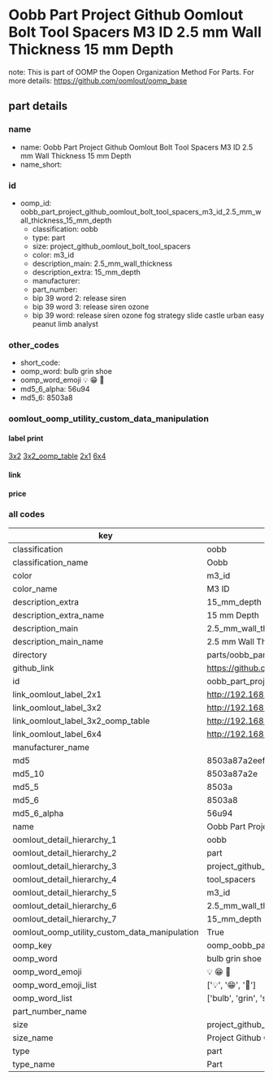 # Oobb Part Project Github Oomlout Bolt Tool Spacers M3 ID 2.5 mm Wall Thickness 15 mm Depth  

note: This is part of OOMP the Oopen Organization Method For Parts. For more details: https://github.com/oomlout/oomp_base

##  part details
  







### name
* name: Oobb Part Project Github Oomlout Bolt Tool Spacers M3 ID 2.5 mm Wall Thickness 15 mm Depth
* name_short: 
### id
* oomp_id: oobb_part_project_github_oomlout_bolt_tool_spacers_m3_id_2.5_mm_wall_thickness_15_mm_depth
  * classification: oobb
  * type: part
  * size: project_github_oomlout_bolt_tool_spacers
  * color: m3_id
  * description_main: 2.5_mm_wall_thickness
  * description_extra: 15_mm_depth
  * manufacturer: 
  * part_number: 
  * bip 39 word 2: release siren
  * bip 39 word 3: release siren ozone
  * bip 39 word: release siren ozone fog strategy slide castle urban easy peanut limb analyst

### other_codes
* short_code: 
* oomp_word: bulb grin shoe
* oomp_word_emoji :bulb: :grin: :shoe:
* md5_6_alpha: 56u94
* md5_6: 8503a8






### oomlout_oomp_utility_custom_data_manipulation
#### label print
[3x2](http://192.168.1.245:1112/?label=oomp%2056u94)
[3x2_oomp_table](http://192.168.1.108:1112/?label=oomp%2056u94)
[2x1](http://192.168.1.242:1112/?label=oomp%2056u94)
[6x4](http://192.168.1.55:1112/?label=oomp%2056u94)    

#### link

                              

#### price







### all codes 
| key | value |  
| --- | --- |  
| classification | oobb |  
| classification_name | Oobb |  
| color | m3_id |  
| color_name | M3 ID |  
| description_extra | 15_mm_depth |  
| description_extra_name | 15 mm Depth |  
| description_main | 2.5_mm_wall_thickness |  
| description_main_name | 2.5 mm Wall Thickness |  
| directory | parts/oobb_part_project_github_oomlout_bolt_tool_spacers_m3_id_2.5_mm_wall_thickness_15_mm_depth |  
| github_link | https://github.com/oomlout/oomlout_oomp_part_src/tree/main/parts/oobb_part_project_github_oomlout_bolt_tool_spacers_m3_id_2.5_mm_wall_thickness_15_mm_depth |  
| id | oobb_part_project_github_oomlout_bolt_tool_spacers_m3_id_2.5_mm_wall_thickness_15_mm_depth |  
| link_oomlout_label_2x1 | http://192.168.1.242:1112/?label=oomp%2056u94 |  
| link_oomlout_label_3x2 | http://192.168.1.245:1112/?label=oomp%2056u94 |  
| link_oomlout_label_3x2_oomp_table | http://192.168.1.108:1112/?label=oomp%2056u94 |  
| link_oomlout_label_6x4 | http://192.168.1.55:1112/?label=oomp%2056u94 |  
| manufacturer_name |  |  
| md5 | 8503a87a2eef44732e6b65a53d325da9 |  
| md5_10 | 8503a87a2e |  
| md5_5 | 8503a |  
| md5_6 | 8503a8 |  
| md5_6_alpha | 56u94 |  
| name | Oobb Part Project Github Oomlout Bolt Tool Spacers M3 ID 2.5 mm Wall Thickness 15 mm Depth |  
| oomlout_detail_hierarchy_1 | oobb |  
| oomlout_detail_hierarchy_2 | part |  
| oomlout_detail_hierarchy_3 | project_github_bolt |  
| oomlout_detail_hierarchy_4 | tool_spacers |  
| oomlout_detail_hierarchy_5 | m3_id |  
| oomlout_detail_hierarchy_6 | 2.5_mm_wall_thickness |  
| oomlout_detail_hierarchy_7 | 15_mm_depth |  
| oomlout_oomp_utility_custom_data_manipulation | True |  
| oomp_key | oomp_oobb_part_project_github_oomlout_bolt_tool_spacers_m3_id_2.5_mm_wall_thickness_15_mm_depth |  
| oomp_word | bulb grin shoe |  
| oomp_word_emoji | :bulb: :grin: :shoe: |  
| oomp_word_emoji_list | [':bulb:', ':grin:', ':shoe:'] |  
| oomp_word_list | ['bulb', 'grin', 'shoe'] |  
| part_number_name |  |  
| size | project_github_oomlout_bolt_tool_spacers |  
| size_name | Project Github Oomlout Bolt Tool Spacers |  
| type | part |  
| type_name | Part |  
